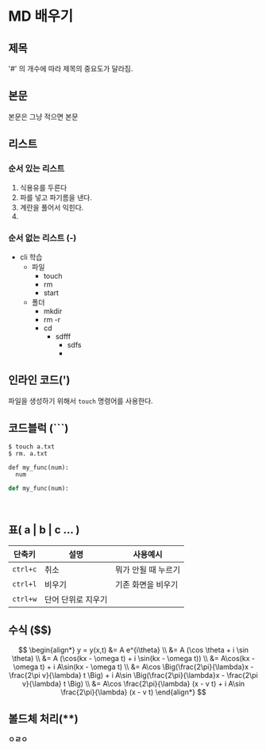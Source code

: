 # MD 배우기



## 제목

'#' 의 개수에 따라 제목의 중요도가 달라짐.



## 본문

본문은 그냥 적으면 본문



## 리스트

### 순서 있는 리스트

1. 식용유를 두른다
2. 파를 넣고 파기름을 낸다.
3. 계란을 풀어서 익힌다.
4. 

### 순서 없는 리스트 (-)

- cli 학습
  - 파일
    - touch
    - rm
    - start
  - 폴더
    - mkdir
    - rm -r
    - cd
      - sdfff
        - sdfs
        - 



## 인라인 코드(')

파일을 생성하기 위해서 `touch` 명령어를 사용한다.



## 코드블럭 (```)

```
$ touch a.txt
$ rm. a.txt 
```

  ```
  def my_func(num):
  	num
  ```

```python
def my_func(num):
    
 
```





## 표( a | b | c ...  )

| 단축키   | 설명               | 사용예시            |
| -------- | ------------------ | ------------------- |
| `ctrl+c` | 취소               | 뭐가 안될 때 누르기 |
| `ctrl+l` | 비우기             | 기존 화면을 비우기  |
| `ctrl+w` | 단어 단위로 지우기 |                     |



## 수식 ($$)

$$
\begin{align*}
y = y(x,t) &= A e^{i\theta} \\
&= A (\cos \theta + i \sin \theta) \\
&= A (\cos(kx - \omega t) + i \sin(kx - \omega t)) \\
&= A\cos(kx - \omega t) + i A\sin(kx - \omega t)  \\
&= A\cos \Big(\frac{2\pi}{\lambda}x - \frac{2\pi v}{\lambda} t \Big) + i A\sin \Big(\frac{2\pi}{\lambda}x - \frac{2\pi v}{\lambda} t \Big)  \\
&= A\cos \frac{2\pi}{\lambda} (x - v t) + i A\sin \frac{2\pi}{\lambda} (x - v t)
\end{align*}
$$

## 볼드체 처리(**)

**ㅇㄹㅇ**




